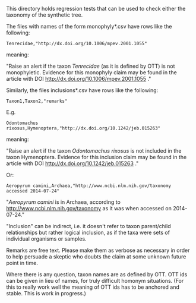 This directory holds regression tests that can be used to check either
the taxonomy of the synthetic tree.

The files with names of the form monophyly*.csv have rows like the
following:

    Tenrecidae,"http://dx.doi.org/10.1006/mpev.2001.1055"

meaning:

"Raise an alert if the taxon _Tenrecidae_ (as it is defined by OTT) is
not monophyletic.  Evidence for this monophyly claim may be found in
the article with DOI http://dx.doi.org/10.1006/mpev.2001.1055 ."

Similarly, the files inclusions*.csv have rows like the following:

    Taxon1,Taxon2,"remarks"

E.g.

    Odontomachus rixosus,Hymenoptera,"http://dx.doi.org/10.1242/jeb.015263"

meaning:

"Raise an alert if the taxon _Odontomachus rixosus_ is not included in
the taxon Hymenoptera.  Evidence for this inclusion claim may be found
in the article with DOI http://dx.doi.org/10.1242/jeb.015263 ."

Or:

    Aeropyrum camini,Archaea,"http://www.ncbi.nlm.nih.gov/taxonomy accessed 2014-07-24"

"_Aeropyrum camini_ is in Archaea, according to
http://www.ncbi.nlm.nih.gov/taxonomy as it was when accessed on
2014-07-24."

"Inclusion" can be indirect, i.e. it doesn't refer to taxon
parent/child relationships but rather logical inclusion, as if the
taxa were sets of individual organisms or samples.

Remarks are free text.  Please make them as verbose as necessary in
order to help persuade a skeptic who doubts the claim at some unknown
future point in time.

Where there is any question, taxon names are as defined by OTT.  OTT
ids can be given in lieu of names, for truly difficult homonym
situations.  (For this to really work well the meaning of OTT ids has
to be anchored and stable. This is work in progress.)
